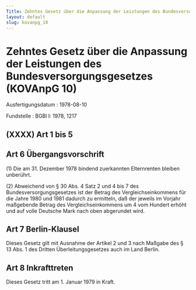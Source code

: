 ```yaml
---
Title: Zehntes Gesetz über die Anpassung der Leistungen des Bundesversorgungsgesetzes
layout: default
slug: kovanpg_10
---
```


# Zehntes Gesetz über die Anpassung der Leistungen des Bundesversorgungsgesetzes (KOVAnpG 10)

Ausfertigungsdatum
:   1978-08-10

Fundstelle
:   BGBl I: 1978, 1217



## (XXXX) Art 1 bis 5



## Art 6 Übergangsvorschrift

(1) Die am 31. Dezember 1978 bindend zuerkannten Elternrenten bleiben
unberührt.

(2) Abweichend von § 30 Abs. 4 Satz 2 und 4 bis 7 des
Bundesversorgungsgesetzes ist der Betrag des Vergleichseinkommens für
die Jahre 1980 und 1981 dadurch zu ermitteln, daß der jeweils im
Vorjahr maßgebende Betrag des Vergleichseinkommens um 4 vom Hundert
erhöht und auf volle Deutsche Mark nach oben abgerundet wird.


## Art 7 Berlin-Klausel

Dieses Gesetz gilt mit Ausnahme der Artikel 2 und 3 nach Maßgabe des §
13 Abs. 1 des Dritten Überleitungsgesetzes auch im Land Berlin.


## Art 8 Inkrafttreten

Dieses Gesetz tritt am 1. Januar 1979 in Kraft.

